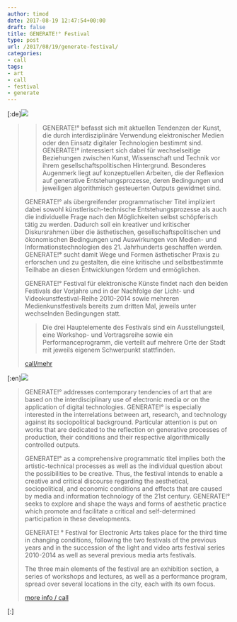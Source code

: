 ```yaml
---
author: timod
date: 2017-08-19 12:47:54+00:00
draft: false
title: GENERATE!° Festival
type: post
url: /2017/08/19/generate-festival/
categories:
- call
tags:
- art
- call
- festival
- generate
---
```


[:de][![](https://media.giphy.com/media/xT39Dg2vCj9jjQDALC/giphy.gif)
](https://call.shedhalle.de/index.php?id=call&L=1)


<blockquote>

> 
> GENERATE!° befasst sich mit aktuellen Tendenzen der Kunst, die durch interdisziplinäre Verwendung elektronischer Medien oder den Einsatz digitaler Technologien bestimmt sind. GENERATE!° interessiert sich dabei für wechselseitige Beziehungen zwischen Kunst, Wissenschaft und Technik vor ihrem gesellschaftspolitischen Hintergrund. Besonderes Augenmerk liegt auf konzeptuellen Arbeiten, die der Reflexion auf generative Entstehungsprozesse, deren Bedingungen und jeweiligen algorithmisch gesteuerten Outputs gewidmet sind.
> 
> 
GENERATE!° als übergreifender programmatischer Titel impliziert dabei sowohl künstlerisch-technische Entstehungsprozesse als auch die individuelle Frage nach den Möglichkeiten selbst schöpferisch tätig zu werden. Dadurch soll ein kreativer und kritischer Diskursrahmen über die ästhetischen, gesellschaftspolitischen und ökonomischen Bedingungen und Auswirkungen von Medien- und Informationstechnologien des 21. Jahrhunderts geschaffen werden. GENERATE!**°** sucht damit Wege und Formen ästhetischer Praxis zu erforschen und zu gestalten, die eine kritische und selbstbestimmte Teilhabe an diesen Entwicklungen fördern und ermöglichen.

GENERATE!° Festival für elektronische Künste findet nach den beiden Festivals der Vorjahre und in der Nachfolge der Licht- und Videokunstfestival-Reihe 2010-2014 sowie mehreren Medienkunstfestivals bereits zum dritten Mal, jeweils unter wechselnden Bedingungen statt.

> 
> Die drei Hauptelemente des Festivals sind ein Ausstellungsteil, eine Workshop- und Vortragsreihe sowie ein Performanceprogramm, die verteilt auf mehrere Orte der Stadt mit jeweils eigenem Schwerpunkt stattfinden.
> 
> 
[call/mehr](https://call.shedhalle.de/index.php?id=call&L=1)</blockquote>

[:en][![](https://media.giphy.com/media/xT39Dg2vCj9jjQDALC/giphy.gif)
](https://call.shedhalle.de/index.php?id=call&L=1)


<blockquote>GENERATE!° addresses contemporary tendencies of art that are based on the interdisciplinary use of electronic media or on the application of digital technologies. GENERATE!° is especially interested in the interrelations between art, research, and technology against its sociopolitical background. Particular attention is put on works that are dedicated to the reflection on generative processes of production, their conditions and their respective algorithmically controlled outputs.

GENERATE!° as a comprehensive programmatic titel implies both the artistic-technical processes as well as the individual question about the possibilities to be creative. Thus, the festival intends to enable a creative and critical discourse regarding the aesthetical, sociopolitical, and economic conditions and effects that are caused by media and information technology of the 21st century. GENERATE!° seeks to explore and shape the ways and forms of aesthetic practice which promote and facilitate a critical and self-determined participation in these developments.

GENERATE! ° Festival for Electronic Arts takes place for the third time in changing conditions, following the two festivals of the previous years and in the succession of the light and video arts festival series 2010-2014 as well as several previous media arts festivals.

The three main elements of the festival are an exhibition section, a series of workshops and lectures, as well as a performance program, spread over several locations in the city, each with its own focus.

[more info / call](https://call.shedhalle.de/index.php?id=call&L=0)</blockquote>


[:]
